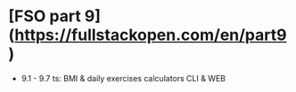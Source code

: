 # [FSO part 9] (https://fullstackopen.com/en/part9)

  -  9.1 - 9.7 ts: BMI & daily exercises calculators CLI & WEB
